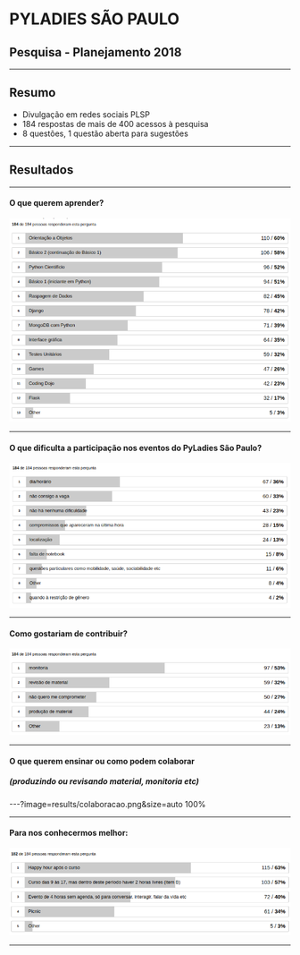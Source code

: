 # PYLADIES SÃO PAULO


## Pesquisa - Planejamento 2018

---

## Resumo


- Divulgação em redes sociais PLSP
- 184 respostas de mais de 400 acessos à pesquisa
- 8 questões, 1 questão aberta para sugestões

---

## Resultados

---

#### O que querem aprender?

![O que querem aprender?](results/o-que-querem.png)

---

#### O que dificulta a participação nos eventos do PyLadies São Paulo?

![Dificuldade](results/dificuldades.png)

---

#### Como gostariam de contribuir?

![Contribuição](results/contribuicao.png)

---

#### O que querem ensinar ou como podem colaborar
##### (produzindo ou revisando material, monitoria etc)

---?image=results/colaboracao.png&size=auto 100%

---

#### Para nos conhecermos melhor:

![Para nos conhecer](results/para-nos-conhecer.png)

---

